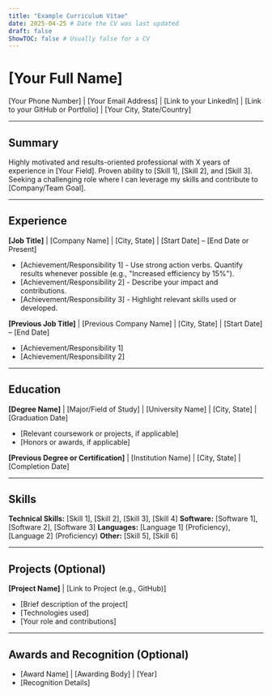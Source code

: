 ```yaml
---
title: "Example Curriculum Vitae"
date: 2025-04-25 # Date the CV was last updated
draft: false
ShowTOC: false # Usually false for a CV
---
```


# [Your Full Name]

[Your Phone Number] | [Your Email Address] | [Link to your LinkedIn] | [Link to your GitHub or Portfolio] | [Your City, State/Country]

---

## Summary

Highly motivated and results-oriented professional with X years of experience in [Your Field]. Proven ability to [Skill 1], [Skill 2], and [Skill 3]. Seeking a challenging role where I can leverage my skills and contribute to [Company/Team Goal].

---

## Experience

**[Job Title]** | [Company Name] | [City, State] | [Start Date] – [End Date or Present]

* [Achievement/Responsibility 1] - Use strong action verbs. Quantify results whenever possible (e.g., "Increased efficiency by 15%").
* [Achievement/Responsibility 2] - Describe your impact and contributions.
* [Achievement/Responsibility 3] - Highlight relevant skills used or developed.

**[Previous Job Title]** | [Previous Company Name] | [City, State] | [Start Date] – [End Date]

* [Achievement/Responsibility 1]
* [Achievement/Responsibility 2]

---

## Education

**[Degree Name]** | [Major/Field of Study] | [University Name] | [City, State] | [Graduation Date]

* [Relevant coursework or projects, if applicable]
* [Honors or awards, if applicable]

**[Previous Degree or Certification]** | [Institution Name] | [City, State] | [Completion Date]

---

## Skills

**Technical Skills:** [Skill 1], [Skill 2], [Skill 3], [Skill 4]
**Software:** [Software 1], [Software 2], [Software 3]
**Languages:** [Language 1] (Proficiency), [Language 2] (Proficiency)
**Other:** [Skill 5], [Skill 6]

---

## Projects (Optional)

**[Project Name]** | [Link to Project (e.g., GitHub)]

* [Brief description of the project]
* [Technologies used]
* [Your role and contributions]

---

## Awards and Recognition (Optional)

* [Award Name] | [Awarding Body] | [Year]
* [Recognition Details]



